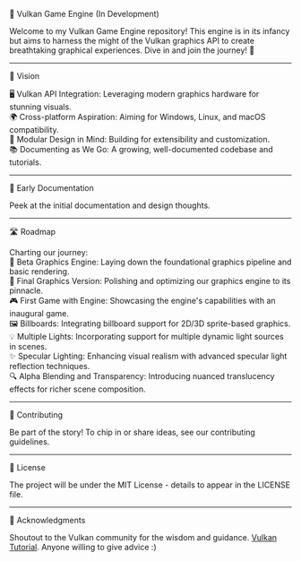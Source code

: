 🌌 Vulkan Game Engine (In Development)  
   
Welcome to my Vulkan Game Engine repository! This engine is in its infancy but aims to harness the might of the Vulkan graphics API to create breathtaking graphical experiences. Dive in and join the journey! 🚀  
   
---  
   
🎯 Vision  

🖥️ Vulkan API Integration: Leveraging modern graphics hardware for stunning visuals.  
🌍 Cross-platform Aspiration: Aiming for Windows, Linux, and macOS compatibility.  
🔧 Modular Design in Mind: Building for extensibility and customization.  
📚 Documenting as We Go: A growing, well-documented codebase and tutorials.  
   
---  
   
📖 Early Documentation  
   
Peek at the initial documentation and design thoughts.  
   
---  
   
🛣️ Roadmap  
   
Charting our journey:  
🎨 Beta Graphics Engine: Laying down the foundational graphics pipeline and basic rendering.  
🌟 Final Graphics Version: Polishing and optimizing our graphics engine to its pinnacle.  
🎮 First Game with Engine: Showcasing the engine's capabilities with an inaugural game.  
🖼️ Billboards: Integrating billboard support for 2D/3D sprite-based graphics.  
💡 Multiple Lights: Incorporating support for multiple dynamic light sources in scenes.  
✨ Specular Lighting: Enhancing visual realism with advanced specular light reflection techniques.  
🔍 Alpha Blending and Transparency: Introducing nuanced translucency effects for richer scene composition.  
   
---  
   
👥 Contributing  
   
Be part of the story! To chip in or share ideas, see our contributing guidelines.  
   
---  
   
📜 License  
   
The project will be under the MIT License - details to appear in the LICENSE file.  
   
---  
   
🙌 Acknowledgments  
   
Shoutout to the Vulkan community for the wisdom and guidance.
[Vulkan Tutorial](https://vulkan-tutorial.com/).
Anyone willing to give advice :)  
